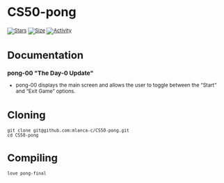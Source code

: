 # CS50-pong

 <small description of project>

 [![Stars](https://img.shields.io/github/stars/mlanca-c/CS50-pong?color=ffff00&label=Stars&logo=Stars&style=?style=flat)](https://github.com/mlanca-c/CS50-pong)
 [![Size](https://img.shields.io/github/repo-size/mlanca-c/CS50-pong?color=blue&label=Size&logo=Size&style=?style=flat)](https://github.com/mlanca-c/CS50-pong)
 [![Activity](https://img.shields.io/github/last-commit/mlanca-c/CS50-pong?color=red&label=Last%20Commit&style=flat)](https://github.com/mlanca-c/CS50-pong)
 
# Documentation

### pong-00 "The Day-0 Update"
 * pong-00 displays the main screen and allows the user to toggle between the “Start” and “Exit Game” options.

# Cloning

 ```
 git clone git@github.com:mlanca-c/CS50-pong.git
 cd CS50-pong
 ```
 
# Compiling
 
 ```
 love pong-final
 ```
